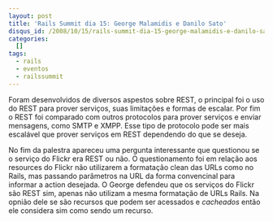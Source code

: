 ```yaml
--- 
layout: post
title: 'Rails Summit dia 15: George Malamidis e Danilo Sato'
disqus_id: /2008/10/15/rails-summit-dia-15-george-malamidis-e-danilo-sato
categories: 
  []
tags:
  - rails
  - eventos
  - railssummit
---
```



Foram desenvolvidos de diversos aspestos sobre REST, o principal foi o uso do REST para prover serviços, suas limitações e formas de escalar. Por fim o REST foi comparado com outros protocolos para prover serviços e enviar mensagens, como SMTP e XMPP. Esse tipo de protocolo pode ser mais escalável que prover serviços em REST dependendo do que se deseja.

No fim da palestra apareceu uma pergunta interessante que questionou se o serviço do Flickr era REST ou não. O questionamento foi em relação aos resources do Flickr não utilizarem a formatação clean das URLs como no Rails, mas passando parâmetros na URL da forma convencinal para informar a action desejada. O George defendeu que os serviços do Flickr são REST sim, apenas não utilizam a mesma formatação de URLs Rails. Na opnião dele se são recursos que podem ser acessados e _cacheados_ então ele considera sim como sendo um recurso.

